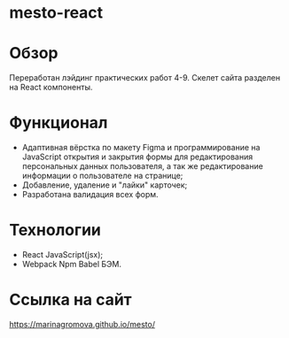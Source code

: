 # mesto-react

# Обзор
Переработан лэйдинг практических работ 4-9. Скелет сайта разделен на React компоненты.

# Функционал
- Адаптивная вёрстка по макету Figma и программирование на JavaScript открытия и закрытия формы для   редактирования персональных данных пользователя, а так же редактирование информации о пользователе на странице;
- Добавление, удаление и "лайки" карточек;
- Разработана валидация всех форм.

# Технологии
- React JavaScript(jsx);
- Webpack Npm Babel БЭМ.

# Ссылка на сайт
https://marinagromova.github.io/mesto/
